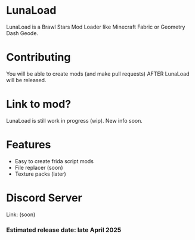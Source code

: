 # LunaLoad
LunaLoad is a Brawl Stars Mod Loader like Minecraft Fabric or Geometry Dash Geode. 

# Contributing
You will be able to create mods (and make pull requests) AFTER LunaLoad will be released.

# Link to mod?
LunaLoad is still work in progress (wip). New info soon.

# Features
- Easy to create frida script mods
- File replacer (soon)
- Texture packs (later)

# Discord Server
Link: (soon)

### Estimated release date: late April 2025